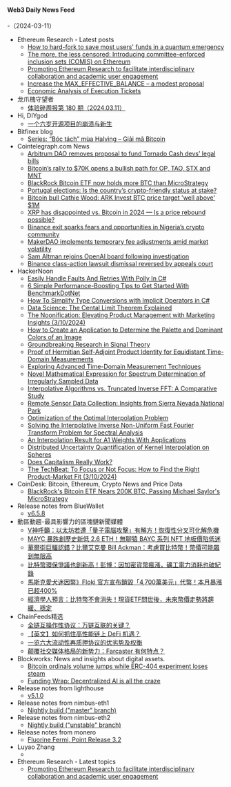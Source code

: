 #### Web3 Daily News Feed
-（2024-03-11）

- Ethereum Research - Latest posts
  - [How to hard-fork to save most users' funds in a quantum emergency](https://ethresear.ch/t/how-to-hard-fork-to-save-most-users-funds-in-a-quantum-emergency/18901#post_8)
  - [The more, the less censored: Introducing committee-enforced inclusion sets (COMIS) on Ethereum](https://ethresear.ch/t/the-more-the-less-censored-introducing-committee-enforced-inclusion-sets-comis-on-ethereum/18835#post_7)
  - [Promoting Ethereum Research to facilitate interdisciplinary collaboration and academic user engagement](https://ethresear.ch/t/promoting-ethereum-research-to-facilitate-interdisciplinary-collaboration-and-academic-user-engagement/18918#post_1)
  - [Increase the MAX_EFFECTIVE_BALANCE – a modest proposal](https://ethresear.ch/t/increase-the-max-effective-balance-a-modest-proposal/15801?page=3#post_62)
  - [Economic Analysis of Execution Tickets](https://ethresear.ch/t/economic-analysis-of-execution-tickets/18894#post_2)
- 龙爪槐守望者
  - [体验碎周报第 180 期（2024.03.11）](https://www.ftium4.com/ux-weekly-180.html)
- Hi, DIYgod
  - [一个六岁开源项目的崩溃与新生](https://xlog.app/api/redirection?characterId=10&noteId=2532)
- Bitfinex blog
  - [Series: “Bóc tách” mùa Halving – Giải mã Bitcoin](https://blog.bitfinex.com/education/series-boc-tach-mua-halving-giai-ma-bitcoin/)
- Cointelegraph.com News
  - [Arbitrum DAO removes proposal to fund Tornado Cash devs’ legal bills](https://cointelegraph.com/news/arbitrum-dao-removes-proposal-fund-tornado-cash-devs)
  - [Bitcoin’s rally to $70K opens a bullish path for OP, TAO, STX and MNT](https://cointelegraph.com/news/bitcoin-s-rally-to-70k-opens-a-bullish-path-for-op-tao-stx-and-mnt)
  - [BlackRock Bitcoin ETF now holds more BTC than MicroStrategy](https://cointelegraph.com/news/blackrock-bitcoin-etf-holds-more-btc-microstrategy)
  - [Portugal elections: Is the country’s crypto-friendly status at stake?](https://cointelegraph.com/news/portugal-elections-crypto-industry-politics)
  - [Bitcoin bull Cathie Wood: ARK Invest BTC price target &#039;well above&#039; $1M](https://cointelegraph.com/news/bitcoin-bull-cathie-wood-ark-invest-btc-price-target-1m)
  - [XRP has disappointed vs. Bitcoin in 2024 — Is a price rebound possible?](https://cointelegraph.com/news/xrp-price-disappointed-bitcoin-2024-rebound)
  - [Binance exit sparks fears and opportunities in Nigeria’s crypto community](https://cointelegraph.com/news/binance-exit-sparks-fears-and-opportunities-in-nigerias-crypto-community)
  - [MakerDAO implements temporary fee adjustments amid market volatility](https://cointelegraph.com/news/makerdao-implements-temporary-fee-adjustments-amid-market-volatility)
  - [Sam Altman rejoins OpenAI board following investigation](https://cointelegraph.com/news/sam-altman-open-ai-board-investigation-chatgpt)
  - [Binance class-action lawsuit dismissal reversed by appeals court](https://cointelegraph.com/news/appeals-court-united-states-crypto-exbinance-dismiss-class-action-lawsuit)
- HackerNoon
  - [Easily Handle Faults And Retries With Polly In C#](https://hackernoon.com/easily-handle-faults-and-retries-with-polly-in-c?source=rss)
  - [6 Simple Performance-Boosting Tips to Get Started With BenchmarkDotNet](https://hackernoon.com/6-simple-performance-boosting-tips-to-get-started-with-benchmarkdotnet?source=rss)
  - [How To Simplify Type Conversions with Implicit Operators in C#](https://hackernoon.com/how-to-simplify-type-conversions-with-implicit-operators-in-c?source=rss)
  - [Data Science: The Cental Limit Theorem Explained](https://hackernoon.com/data-science-the-cental-limit-theorem-explained?source=rss)
  - [The Noonification: Elevating Product Management with Marketing Insights (3/10/2024)](https://hackernoon.com/3-10-2024-noonification?source=rss)
  - [How to Create an Application to Determine the Palette and Dominant Colors of an Image](https://hackernoon.com/how-to-create-an-application-to-determine-the-palette-and-dominant-colors-of-an-image?source=rss)
  - [Groundbreaking Research in Signal Theory](https://hackernoon.com/groundbreaking-research-in-signal-theory?source=rss)
  - [Proof of Hermitian Self-Adjoint Product Identity for Equidistant Time-Domain Measurements](https://hackernoon.com/proof-of-hermitian-self-adjoint-product-identity-for-equidistant-time-domain-measurements?source=rss)
  - [Exploring Advanced Time-Domain Measurement Techniques](https://hackernoon.com/exploring-advanced-time-domain-measurement-techniques?source=rss)
  - [Novel Mathematical Expression for Spectrum Determination of Irregularly Sampled Data](https://hackernoon.com/novel-mathematical-expression-for-spectrum-determination-of-irregularly-sampled-data?source=rss)
  - [Interpolative Algorithms vs. Truncated Inverse FFT: A Comparative Study](https://hackernoon.com/interpolative-algorithms-vs-truncated-inverse-fft-a-comparative-study?source=rss)
  - [Remote Sensor Data Collection: Insights from Sierra Nevada National Park](https://hackernoon.com/remote-sensor-data-collection-insights-from-sierra-nevada-national-park?source=rss)
  - [Optimization of the Optimal Interpolation Problem](https://hackernoon.com/optimization-of-the-optimal-interpolation-problem?source=rss)
  - [Solving the Interpolative Inverse Non-Uniform Fast Fourier Transform Problem for Spectral Analysis](https://hackernoon.com/solving-the-interpolative-inverse-non-uniform-fast-fourier-transform-problem-for-spectral-analysis?source=rss)
  - [An Interpolation Result for A1 Weights With Applications](https://hackernoon.com/an-interpolation-result-for-a1-weights-with-applications?source=rss)
  - [Distributed Uncertainty Quantification of Kernel Interpolation on Spheres](https://hackernoon.com/distributed-uncertainty-quantification-of-kernel-interpolation-on-spheres?source=rss)
  - [Does Capitalism Really Work?](https://hackernoon.com/does-capitalism-really-work?source=rss)
  - [The TechBeat: To Focus or Not Focus: How to Find the Right Product-Market Fit (3/10/2024)](https://hackernoon.com/3-10-2024-techbeat?source=rss)
- CoinDesk: Bitcoin, Ethereum, Crypto News and Price Data
  - [BlackRock's Bitcoin ETF Nears 200K BTC, Passing Michael Saylor's MicroStrategy](https://www.coindesk.com/markets/2024/03/10/blackrocks-spot-etf-nears-200k-bitcoin-passing-michael-saylors-microstrategy/?utm_medium=referral&utm_source=rss&utm_campaign=headlines)
- Release notes from BlueWallet
  - [v6.5.8](https://github.com/BlueWallet/BlueWallet/releases/tag/v6.5.8)
- 動區動趨-最具影響力的區塊鏈新聞媒體
  - [V神呼籲：以太坊若遭「量子電腦攻擊」有解方！恢復性分叉可化解危機](https://www.blocktempo.com/buterin-suggests-recovery-fork-to-counter-quantum-attacks/)
  - [MAYC 暴跌創歷史新低 2.6 ETH！無聊猿 BAYC 系列 NFT 地板價陷低迷](https://www.blocktempo.com/mayc-floor-price-plunges/)
  - [華爾街巨鱷認錯？比爾艾克曼 Bill Ackman：考慮買比特幣！幣價可能飆到無限高](https://www.blocktempo.com/billionaire-bill-ackman-mulls-bitcoin/)
  - [比特幣環保爭議也創新高！彭博：因加密貨幣瘋漲，礦工電力消耗也破紀錄](https://www.blocktempo.com/bitcoin-miners-are-devouring-energy/)
  - [馬斯克愛犬迷因幣》Floki 官方宣布銷毀「4,700萬美元」代幣！本月暴漲已超400%](https://www.blocktempo.com/190-91-billion-floki-token-burn-successfully/)
  - [經濟學人預言：比特幣不會消失！現貨ETF問世後，未來幣價走勢將趨緩、穩定](https://www.blocktempo.com/the-economist-thinks-bitcoin-will-not-go-away/)
- ChainFeeds精选
  - [全链互操作性协议：万链互联的关键？](https://www.panewslab.com/zh/articledetails/3iae5x02l64w.html)
  - [【英文】如何抓住高性能链上 DeFi 机遇？](https://variant.fund/articles/defi-opportunities-high-performance-chains/)
  - [一览六大流动性再质押协议的优劣势及权衡](https://tokeninsight.com/zh/research/analysts-pick/an-overview-of-six-major-liquid-restaking-protocols)
  - [颠覆社交媒体格局的新势力：Farcaster 有何特点？](https://mp.weixin.qq.com/s/Rnd0-G1n-B5n6q3WW-RAmA)
- Blockworks: News and insights about digital assets.
  - [Bitcoin ordinals volume jumps while ERC-404 experiment loses steam](https://blockworks.co/news/bitcoin-ordinals-trading-frenzy)
  - [Funding Wrap: Decentralized AI is all the craze](https://blockworks.co/news/decentralized-artificial-intelligence-innovation)
- Release notes from lighthouse
  - [v5.1.0](https://github.com/sigp/lighthouse/releases/tag/v5.1.0)
- Release notes from nimbus-eth1
  - [Nightly build ("master" branch)](https://github.com/status-im/nimbus-eth1/releases/tag/nightly)
- Release notes from nimbus-eth2
  - [Nightly build ("unstable" branch)](https://github.com/status-im/nimbus-eth2/releases/tag/nightly)
- Release notes from monero
  - [Fluorine Fermi, Point Release 3.2](https://github.com/monero-project/monero/releases/tag/v0.18.3.2)
- Luyao Zhang
  - [](https://zhangluyao.com/blog/poop/)
- Ethereum Research - Latest topics
  - [Promoting Ethereum Research to facilitate interdisciplinary collaboration and academic user engagement](https://ethresear.ch/t/promoting-ethereum-research-to-facilitate-interdisciplinary-collaboration-and-academic-user-engagement/18918)
